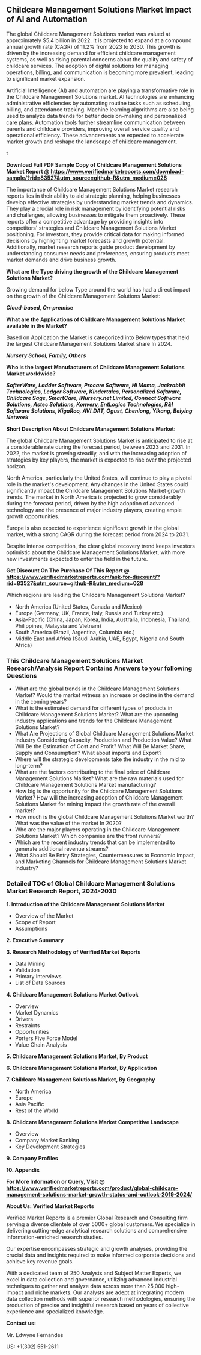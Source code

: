 <h2>Childcare Management Solutions Market Impact of AI and Automation</h2><p>The global Childcare Management Solutions market was valued at approximately $5.4 billion in 2022. It is projected to expand at a compound annual growth rate (CAGR) of 11.2% from 2023 to 2030. This growth is driven by the increasing demand for efficient childcare management systems, as well as rising parental concerns about the quality and safety of childcare services. The adoption of digital solutions for managing operations, billing, and communication is becoming more prevalent, leading to significant market expansion.</p><p>Artificial Intelligence (AI) and automation are playing a transformative role in the Childcare Management Solutions market. AI technologies are enhancing administrative efficiencies by automating routine tasks such as scheduling, billing, and attendance tracking. Machine learning algorithms are also being used to analyze data trends for better decision-making and personalized care plans. Automation tools further streamline communication between parents and childcare providers, improving overall service quality and operational efficiency. These advancements are expected to accelerate market growth and reshape the landscape of childcare management.</p>t</p><p id="" class=""><strong>Download Full PDF Sample Copy of Childcare Management Solutions Market Report @ <a href="https://www.verifiedmarketreports.com/download-sample/?rid=83527&utm_source=github-R&utm_medium=028" target="_blank">https://www.verifiedmarketreports.com/download-sample/?rid=83527&utm_source=github-R&utm_medium=028</a></strong></p><p>The importance of&nbsp;Childcare Management Solutions Market research reports lies in their ability to aid strategic planning, helping businesses develop effective strategies by understanding market trends and dynamics. They play a crucial role in risk management by identifying potential risks and challenges, allowing businesses to mitigate them proactively. These reports offer a competitive advantage by providing insights into competitors' strategies and Childcare Management Solutions Market positioning. For investors, they provide critical data for making informed decisions by highlighting market forecasts and growth potential. Additionally, market research reports guide product development by understanding consumer needs and preferences, ensuring products meet market demands and drive business growth.</p><p><strong>What are the&nbsp;Type driving the growth of the Childcare Management Solutions Market?</strong></p><p id="" class="">Growing demand for below Type around the world has had a direct impact on the growth of the Childcare Management Solutions Market:</p><em><strong>Cloud-based, On-premise</strong></em></p><strong>What are the&nbsp;Applications&nbsp;of Childcare Management Solutions Market available in the Market?</strong></p><p id="" class="">Based on Application the Market is categorized into Below types that held the largest Childcare Management Solutions Market share In 2024.</p><em><strong>Nursery School, Family, Others</strong></em></p><strong>Who is the largest Manufacturers of Childcare Management Solutions Market worldwide?</strong></p><p><em><strong>SofterWare, Ladder Software, Procare Software, Hi Mama, Jackrabbit Technologies, Ledger Software, Kindertales, Personalized Software, Childcare Sage, SmartCare, INursery.net Limited, Connect Software Solutions, Astec Solutions, Konverv, EntLogics Technologies, R&I Software Solutions, KigaRoo, AVI.DAT, Ogust, Chenlong, Yikang, Beiying Network</strong></em></p><p id="" class=""><strong>Short Description About Childcare Management Solutions Market:</strong></p><p>The global Childcare Management Solutions Market is anticipated to rise at a considerable rate during the forecast period, between 2023 and 2031. In 2022, the market is growing steadily, and with the increasing adoption of strategies by key players, the market is expected to rise over the projected horizon.</p><p>North America, particularly the United States, will continue to play a pivotal role in the market's development. Any changes in the United States could significantly impact the Childcare Management Solutions Market growth trends. The market in North America is projected to grow considerably during the forecast period, driven by the high adoption of advanced technology and the presence of major industry players, creating ample growth opportunities.</p><p>Europe is also expected to experience significant growth in the global market, with a strong CAGR during the forecast period from 2024 to 2031.</p><p>Despite intense competition, the clear global recovery trend keeps investors optimistic about the Childcare Management Solutions Market, with more new investments expected to enter the field in the future.</p><p id="" class=""><strong>Get Discount On The Purchase Of This Report @ <a href="https://www.verifiedmarketreports.com/ask-for-discount/?rid=83527&utm_source=github-R&utm_medium=028" target="_blank">https://www.verifiedmarketreports.com/ask-for-discount/?rid=83527&utm_source=github-R&utm_medium=028</a></strong></p>Which regions are leading the Childcare Management Solutions Market?</p><ul><li>North America (United States, Canada and Mexico)</li><li>Europe (Germany, UK, France, Italy, Russia and Turkey etc.)</li><li>Asia-Pacific (China, Japan, Korea, India, Australia, Indonesia, Thailand, Philippines, Malaysia and Vietnam)</li><li>South America (Brazil, Argentina, Columbia etc.)</li><li>Middle East and Africa (Saudi Arabia, UAE, Egypt, Nigeria and South Africa)</li></ul><h3 id="" class="">This Childcare Management Solutions Market Research/Analysis Report Contains Answers to your following Questions</h3><ul><li>What are the global trends in the Childcare Management Solutions Market? Would the market witness an increase or decline in the demand in the coming years?</li><li>What is the estimated demand for different types of products in Childcare Management Solutions Market? What are the upcoming industry applications and trends for the Childcare Management Solutions Market?</li><li>What Are Projections of Global Childcare Management Solutions Market Industry Considering Capacity, Production and Production Value? What Will Be the Estimation of Cost and Profit? What Will Be Market Share, Supply and Consumption? What about imports and Export?</li><li>Where will the strategic developments take the industry in the mid to long-term?</li><li>What are the factors contributing to the final price of Childcare Management Solutions Market? What are the raw materials used for Childcare Management Solutions Market manufacturing?</li><li>How big is the opportunity for the Childcare Management Solutions Market? How will the increasing adoption of Childcare Management Solutions Market for mining impact the growth rate of the overall market?</li><li>How much is the global Childcare Management Solutions Market worth? What was the value of the market In 2020?</li><li>Who are the major players operating in the Childcare Management Solutions Market? Which companies are the front runners?</li><li>Which are the recent industry trends that can be implemented to generate additional revenue streams?</li><li>What Should Be Entry Strategies, Countermeasures to Economic Impact, and Marketing Channels for Childcare Management Solutions Market Industry?</li></ul><h3 id="" class="">Detailed TOC of Global Childcare Management Solutions Market Research Report, 2024-2030</h3><p id="" class=""><strong>1. Introduction of the Childcare Management Solutions Market</strong></p><ul><li>Overview of the Market</li><li>Scope of Report</li><li>Assumptions</li></ul><p id="" class=""><strong>2. Executive Summary</strong></p><p id="" class=""><strong>3. Research Methodology of Verified Market Reports</strong></p><ul><li>Data Mining</li><li>Validation</li><li>Primary Interviews</li><li>List of Data Sources</li></ul><p id="" class=""><strong>4. Childcare Management Solutions Market Outlook</strong></p><ul><li>Overview</li><li>Market Dynamics</li><li>Drivers</li><li>Restraints</li><li>Opportunities</li><li>Porters Five Force Model</li><li>Value Chain Analysis</li></ul><p id="" class=""><strong>5. Childcare Management Solutions Market, By Product</strong></p><p id="" class=""><strong>6. Childcare Management Solutions Market, By Application</strong></p><p id="" class=""><strong>7. Childcare Management Solutions Market, By Geography</strong></p><ul><li>North America</li><li>Europe</li><li>Asia Pacific</li><li>Rest of the World</li></ul><p id="" class=""><strong>8. Childcare Management Solutions Market Competitive Landscape</strong></p><ul><li>Overview</li><li>Company Market Ranking</li><li>Key Development Strategies</li></ul><p id="" class=""><strong>9. Company Profiles</strong></p><p id="" class=""><strong>10. Appendix</strong></p><p id="" class=""><strong>For More Information or Query, Visit @ <a href="https://www.verifiedmarketreports.com/product/global-childcare-management-solutions-market-growth-status-and-outlook-2019-2024/" target="_blank">https://www.verifiedmarketreports.com/product/global-childcare-management-solutions-market-growth-status-and-outlook-2019-2024/</a></strong></p><p id="" class=""><strong>About Us: Verified Market Reports</strong></p><p id="" class="">Verified Market Reports is a premier Global Research and Consulting firm serving a diverse clientele of over 5000+ global customers. We specialize in delivering cutting-edge analytical research solutions and comprehensive information-enriched research studies.</p><p id="" class="">Our expertise encompasses strategic and growth analyses, providing the crucial data and insights required to make informed corporate decisions and achieve key revenue goals.</p><p id="" class="">With a dedicated team of 250 Analysts and Subject Matter Experts, we excel in data collection and governance, utilizing advanced industrial techniques to gather and analyze data across more than 25,000 high-impact and niche markets. Our analysts are adept at integrating modern data collection methods with superior research methodologies, ensuring the production of precise and insightful research based on years of collective experience and specialized knowledge.</p><p id="" class=""><strong>Contact us:</strong></p><p id="" class="">Mr. Edwyne Fernandes</p><p id="" class="">US: +1(302) 551-2611</p>